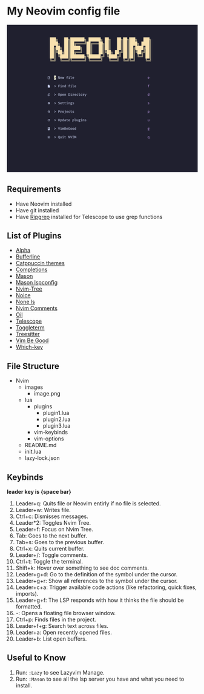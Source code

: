 # My Neovim config file 

![Screenshot](./images/Welcome_screen.png)

## Requirements

- Have Neovim installed
- Have git installed
- Have [Ripgrep](https://github.com/BurntSushi/ripgrep?tab=readme-ov-file#installation) installed for Telescope to use grep functions

## List of Plugins

- [Alpha](https://github.com/goolord/alpha-nvim) 
- [Bufferline](https://github.com/akinsho/bufferline.nvim)
- [Catppuccin themes](https://github.com/catppuccin/nvim?tab=readme-ov-file)
- [Completions](https://github.com/hrsh7th/cmp-nvim-lsp)
- [Mason](https://github.com/williamboman/mason.nvim?tab=readme-ov-file#installation)
- [Mason lspconfig](https://github.com/williamboman/mason-lspconfig.nvim?tab=readme-ov-file#installation)
- [Nvim-Tree](https://github.com/nvim-tree/nvim-tree.lua)
- [Noice](https://github.com/folke/noice.nvim)
- [None ls](https://github.com/nvimtools/none-ls.nvim)
- [Nvim Comments](https://github.com/terrortylor/nvim-comment)
- [Oil](https://github.com/stevearc/oil.nvim)
- [Telescope](https://github.com/nvim-telescope/telescope.nvim)
- [Toggleterm](https://github.com/2kabhishek/termim.nvim)
- [Treesitter](https://github.com/nvim-treesitter/nvim-treesitter/wiki/Installation)
- [Vim Be Good](https://github.com/ThePrimeagen/vim-be-good)
- [Which-key](https://github.com/folke/which-key.nvim)

## File Structure

- Nvim
    - images
        - image.png
    - lua 
        - plugins
            - plugin1.lua
            - plugin2.lua
            - plugin3.lua
        - vim-keybinds
        - vim-options
    - README.md 
    - init.lua
    - lazy-lock.json

## Keybinds

**leader key is {space bar}**

1. Leader+q:    Quits file or Neovim entirly if no file is selected.
2. Leader+w:    Writes file.
3. Ctrl+c:      Dismisses messages.
4. Leader*2:    Toggles Nvim Tree.
5. Leader+f:    Focus on Nvim Tree.
6. Tab:         Goes to the next buffer.
7. Tab+s:       Goes to the previous buffer.
8. Ctrl+x:      Quits current buffer.
9. Leader+/:    Toggle comments.
10. Ctrl+t:     Toggle the terminal.
11. Shift+k:    Hover over something to see doc comments.
12. Leader+g+d: Go to the definition of the symbol under the cursor.
13. Leader+g+r: Show all references to the symbol under the cursor.
14. Leader+c+a: Trigger available code actions (like refactoring, quick fixes, imports).
15. Leader+g+f: The LSP responds with how it thinks the file should be formatted.
16. -:          Opens a floating file browser window.
17. Ctrl+p:     Finds files in the project.
18. Leader+f+g: Search text across files. 
19. Leader+a:   Open recently opened files.
20. Leader+b:   List open buffers.

## Useful to Know

1. Run: `:Lazy` to see Lazyvim Manage.
2. Run: `:Mason` to see all the lsp server you have and what you need to install.
